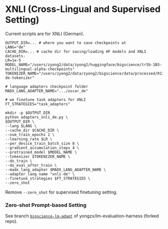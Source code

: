 # XNLI (Cross-Lingual and Supervised Setting)

Current scripts are for XNLI (German). 

```
OUTPUT_DIR=... # where you want to save checkpoints at
LANG="de"
CACHE_DIR=... # cache dir for saving/loading HF models and XNLI datasets.
LR=1e-5
MODEL_NAME="/users/zyong2/data/zyong2/huggingface/bigscience/tr5b-1B3-multilingual-alpha-checkpoints"
TOKENIZER_NAME="/users/zyong2/data/zyong2/bigscience/data/processed/011/oscar-de-tokenizer"

# language adapters checkpoint folder
MADX_LANG_ADAPTER_NAME=".../oscar_de"

# we finetune task adapters for XNLI
FT_STRATEGIES="task_adapters"

mkdir -p $OUTPUT_DIR
python adapters_xnli_de.py \
$OUTPUT_DIR \
--lang $LANG \
--cache_dir $CACHE_DIR \
--num_train_epochs 2 \
--learning_rate $LR \
--per_device_train_batch_size 8 \
--gradient_accumulation_steps 4 \
--pretrained_model $MODEL_NAME \
--tokenizer $TOKENIZER_NAME \
--do_train \
--do_eval_after_train \
--madx_lang_adapter $MADX_LANG_ADAPTER_NAME \
--adapter_lang_name "xnli-de" \
--finetune_strategies $FT_STRATEGIES \
--zero_shot
```

Remove `--zero_shot` for supervised finetuning setting.

### Zero-shot Prompt-based Setting

See branch [`bigscience-lm-adapt`](https://github.com/yongzx/lm-evaluation-harness/tree/bigscience-lm-adapt) of yongzx/lm-evaluation-harness (forked repo).